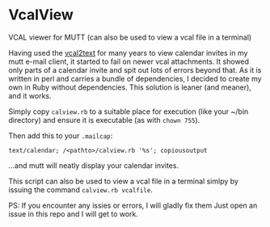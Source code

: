 # VcalView

VCAL viewer for MUTT (can also be used to view a vcal file in a terminal)

Having used the [vcal2text](https://github.com/davebiffuk/vcal2text) for many
years to view calendar invites in my mutt e-mail client, it started to fail on
newer vcal attachments. It showed only parts of a calendar invite and spit out
lots of errors beyond that. As it is written in perl and carries a bundle of
dependencies, I decided to create my own in Ruby without dependencies. This
solution is leaner (and meaner), and it works.

Simply copy `calview.rb` to a suitable place for execution (like your ~/bin
directory) and ensure it is executable (as with `chown 755`).

Then add this to your `.mailcap`:

```
text/calendar; /<pathto>/calview.rb '%s'; copiousoutput
```

...and mutt will neatly display your calendar invites.

This script can also be used to view a vcal file in a terminal simlpy by
issuing the command `calview.rb vcalfile`.


PS: If you encounter any issies or errors, I will gladly fix them Just open an
issue in this repo and I will get to work.
